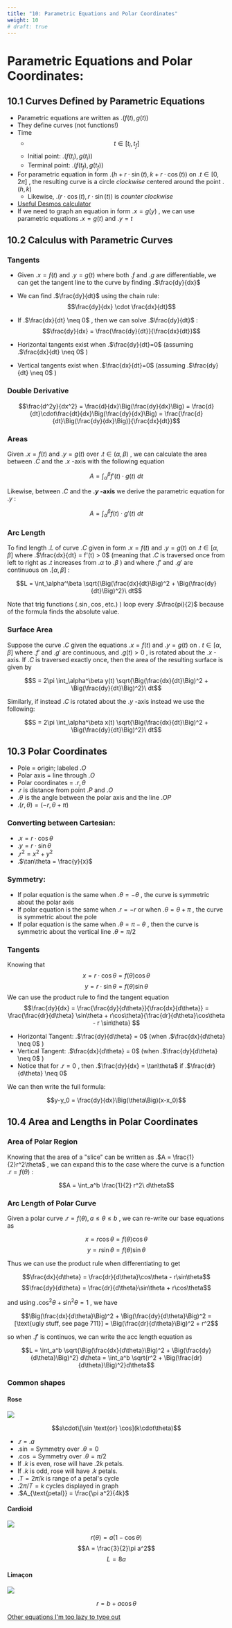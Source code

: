 ```yaml
---
title: "10: Parametric Equations and Polar Coordinates"
weight: 10
# draft: true
---
```


# Parametric Equations and Polar Coordinates:

## 10.1 Curves Defined by Parametric Equations

-   Parametric equations are written as .$(f(t), g(t))$
-   They define curves (not functions!)
-   Time
    -   $$t \in [t_i, t_f] $$
    -   Initial point: .$(f(t_i), g(t_i))$
    -   Terminal point: .$(f(t_f), g(t_f))$
-   For parametric equation in form .$(h + r \cdot \sin(t), k + r \cdot \cos(t))$ on .$t \in [0, 2\pi]$ , the resulting curve is a circle _clockwise_ centered around the point .$(h,k)$
    -   Likewise, .$(r \cdot \cos(t), r \cdot \sin(t))$ is _counter clockwise_
-   [Useful Desmos calculator](https://www.desmos.com/calculator/ksjcpazwa9)
-   If we need to graph an equation in form .$x=g(y)$ , we can use parametric equations .$x=g(t)$ and .$y=t$

## 10.2 Calculus with Parametric Curves

### Tangents

-   Given .$x=f(t)$ and .$y=g(t)$ where both .$f$ and .$g$ are differentiable, we can get the tangent line to the curve by finding .$\frac{dy}{dx}$
-   We can find .$\frac{dy}{dt}$ using the chain rule:
    $$\frac{dy}{dx} \cdot \frac{dx}{dt}$$
-   If .$\frac{dx}{dt} \neq 0$ , then we can solve .$\frac{dy}{dt}$ :
    $$\frac{dy}{dx} = \frac{\frac{dy}{dt}}{\frac{dx}{dt}}$$

-   Horizontal tangents exist when .$\frac{dy}{dt}=0$ (assuming .$\frac{dx}{dt} \neq 0$ )
-   Vertical tangents exist when .$\frac{dx}{dt}=0$ (assuming .$\frac{dy}{dt} \neq 0$ )

### Double Derivative

$$\frac{d^2y}{dx^2} = \frac{d}{dx}\Big(\frac{dy}{dx}\Big) = \frac{d}{dt}\cdot\frac{dt}{dx}\Big(\frac{dy}{dx}\Big) = \frac{\frac{d}{dt}\Big(\frac{dy}{dx}\Big)}{\frac{dx}{dt}}$$

### Areas

Given .$x=f(t)$ and .$y=g(t)$ over .$t \in (\alpha, \beta)$ , we can calculate the area between .$C$ and the .$x$ -axis with the following equation

$$A = \int_\alpha^\beta f'(t) \cdot g(t)\ dt $$

Likewise, between .$C$ and the **.$y$ -axis** we derive the parametric equation for .$y$ :

$$A = \int_\alpha^\beta f(t) \cdot g'(t)\ dt $$

### Arc Length

To find length .$L$ of curve .$C$ given in form .$x=f(t)$ and .$y=g(t)$ on .$t \in [\alpha, \beta]$ where .$\frac{dx}{dt} = f'(t) > 0$ (meaning that .$C$ is traversed once from left to right as .$t$ increases from .$\alpha$ to .$\beta$ ) and where .$f'$ and .$g'$ are continuous on .$[\alpha, \beta]$ :

$$L = \int_\alpha^\beta \sqrt{\Big(\frac{dx}{dt}\Big)^2 + \Big(\frac{dy}{dt}\Big)^2}\ dt$$

Note that trig functions (.$\sin, \cos, \text{etc.})$ ) loop every .$\frac{pi}{2}$ because of the formula finds the absolute value.

### Surface Area

Suppose the curve .$C$ given the equations .$x=f(t)$ and .$y=g(t)$ on .$\ t \in [\alpha, \beta]$ where .$f'$ and .$g'$ are continuous, and .$g(t) > 0$ , is rotated about the .$x$ -axis. If .$C$ is traversed exactly once, then the area of the resulting surface is given by

$$S =  2\pi \int_\alpha^\beta y(t) \sqrt{\Big(\frac{dx}{dt}\Big)^2 + \Big(\frac{dy}{dt}\Big)^2}\ dt$$

Similarly, if instead .$C$ is rotated about the .$y$ -axis instead we use the following:

$$S =  2\pi \int_\alpha^\beta x(t) \sqrt{\Big(\frac{dx}{dt}\Big)^2 + \Big(\frac{dy}{dt}\Big)^2}\ dt$$

## 10.3 Polar Coordinates

-   Pole = origin; labeled .$O$
-   Polar axis = line through .$O$
-   Polar coordinates = .$r, \theta$
-   .$r$ is distance from point .$P$ and .$O$
-   .$\theta$ is the angle between the polar axis and the line .$OP$
-   .$(r, \theta) = (-r, \theta + \pi)$

### Converting between Cartesian:

-   .$x=r\cdot \cos\theta$
-   .$y=r\cdot \sin\theta$
-   .$r^2 = x^2 + y^2$
-   .$\tan\theta = \frac{y}{x}$

### Symmetry:

-   If polar equation is the same when .$\theta = -\theta$ , the curve is symmetric about the polar axis
-   If polar equation is the same when .$r = -r$ or when .$\theta = \theta + \pi$ , the curve is symmetric about the pole
-   If polar equation is the same when .$\theta = \pi-\theta$ , then the curve is symmetric about the vertical line .$\theta = \pi/2$

### Tangents

Knowing that
$$x = r \cdot \cos\theta = f(\theta)\cos\theta$$
$$y = r \cdot \sin\theta = f(\theta)\sin\theta$$
We can use the product rule to find the tangent equation
$$\frac{dy}{dx} = \frac{\frac{dy}{d\theta}}{\frac{dx}{d\theta}} = \frac{\frac{dr}{d\theta} \sin\theta + r\cos\theta}{\frac{dr}{d\theta}\cos\theta - r \sin\theta} $$

-   Horizontal Tangent: .$\frac{dy}{d\theta} = 0$ (when .$\frac{dx}{d\theta} \neq 0$ )
-   Vertical Tangent: .$\frac{dx}{d\theta} = 0$ (when .$\frac{dy}{d\theta} \neq 0$ )
-   Notice that for .$r=0$ , then .$\frac{dy}{dx} = \tan\theta$ if .$\frac{dr}{d\theta} \neq 0$

We can then write the full formula:

$$y-y_0 = \frac{dy}{dx}\Big(\theta\Big)(x-x_0)$$

## 10.4 Area and Lengths in Polar Coordinates

### Area of Polar Region

Knowing that the area of a "slice" can be written as .$A = \frac{1}{2}r^2\theta$ , we can expand this to the case where the curve is a function .$r = f(\theta)$ :

$$A = \int_a^b \frac{1}{2} r^2\ d\theta$$

### Arc Length of Polar Curve

Given a polar curve .$r=f(\theta), a \leq \theta \leq b$ , we can re-write our base equations as

$$x = r\cos\theta = f(\theta)\cos\theta$$
$$y = r\sin\theta = f(\theta)\sin\theta$$

Thus we can use the product rule when differentiating to get

$$\frac{dx}{d\theta} = \frac{dr}{d\theta}\cos\theta - r\sin\theta$$
$$\frac{dy}{d\theta} = \frac{dr}{d\theta}\sin\theta + r\cos\theta$$

and using .$\cos^2\theta + \sin^2\theta = 1$ , we have

$$\Big(\frac{dx}{d\theta}\Big)^2 + \Big(\frac{dy}{d\theta}\Big)^2 = [\text{ugly stuff, see page 711}] = \Big(\frac{dr}{d\theta}\Big)^2 + r^2$$

so when .$f'$ is continuos, we can write the acc length equation as

$$L = \int_a^b \sqrt{\Big(\frac{dx}{d\theta}\Big)^2 + \Big(\frac{dy}{d\theta}\Big)^2} d\theta = \int_a^b \sqrt{r^2 + \Big(\frac{dr}{d\theta}\Big)^2}d\theta$$

### Common shapes

#### Rose

![](https://mathworld.wolfram.com/images/eps-gif/Rose_850.gif)

$$a\cdot\[\sin \text{or} \cos](k\cdot\theta)$$

-   .$r$ = .$a$
-   .$\sin$ = Symmetry over .$\theta = 0$
-   .$\cos$ = Symmetry over .$\theta = \pi/2$
-   If .$k$ is even, rose will have .$2k$ petals.
-   If .$k$ is odd, rose will have .$k$ petals.
-   .$T = 2\pi/k$ is range of a petal's cycle
-   .$2\pi/T = k$ cycles displayed in graph
-   .$A_{\text{petal}} = \frac{\pi a^2}{4k}$

#### Cardioid

![](https://study.com/cimages/multimages/16/cardioid5.jpg)

$$r(\theta) = a(1-\cos\theta)$$
$$A = \frac{3}{2}\pi a^2$$
$$L=8a$$

#### Limaçon

![](https://mathworld.wolfram.com/images/eps-gif/Limacon_900.gif)

$$r=b+a\cos\theta$$

[Other equations I'm too lazy to type out](https://mathworld.wolfram.com/Limacon.html)
